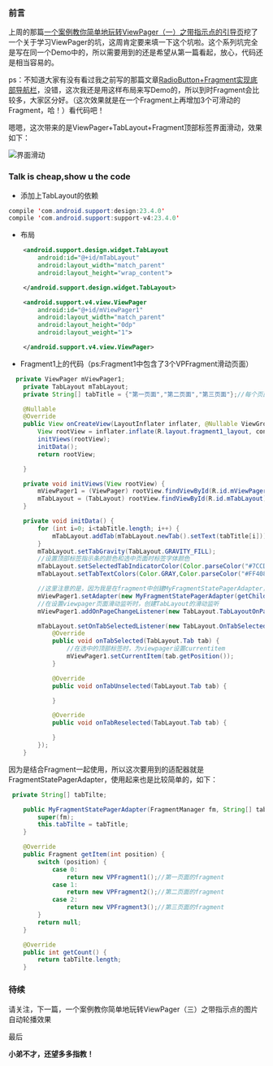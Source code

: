 ### **前言** ###
上周的那篇[一个案例教你简单地玩转ViewPager（一）之带指示点的引导页](https://panyz.github.io/2016/08/22/%E4%B8%80%E4%B8%AA%E6%A1%88%E4%BE%8B%E6%95%99%E4%BD%A0%E7%AE%80%E5%8D%95%E5%9C%B0%E7%8E%A9%E8%BD%ACViewPager%EF%BC%88%E4%B8%80%EF%BC%89%E4%B9%8B%E5%B8%A6%E6%8C%87%E7%A4%BA%E7%82%B9%E7%9A%84%E5%BC%95%E5%AF%BC%E9%A1%B5/)挖了一个关于学习ViewPager的坑，这周肯定要来填一下这个坑啦。这个系列坑完全是写在同一个Demo中的，所以需要用到的还是希望从第一篇看起，放心，代码还是相当容易的。

ps：不知道大家有没有看过我之前写的那篇文章[RadioButton+Fragment实现底部导航栏](https://panyz.github.io/2016/08/01/RadioButton-Fragment%E5%AE%9E%E7%8E%B0%E5%BA%95%E9%83%A8%E5%AF%BC%E8%88%AA%E6%A0%8F/)，没错，这次我还是用这样布局来写Demo的，所以到时Fragment会比较多，大家区分好。（这次效果就是在一个Fragment上再增加3个可滑动的Fragment，哈！）看代码吧！

嗯嗯，这次带来的是ViewPager+TabLayout+Fragment顶部标签界面滑动，效果如下：

![界面滑动](http://upload-images.jianshu.io/upload_images/2355123-71da08ea342eda64.gif?imageMogr2/auto-orient/strip)

### **Talk is cheap,show u the code** ###

- 添加上TabLayout的依赖

```java
compile 'com.android.support:design:23.4.0'
compile 'com.android.support:support-v4:23.4.0'
```

- 布局

```xml
    <android.support.design.widget.TabLayout
        android:id="@+id/mTabLayout"
        android:layout_width="match_parent"
        android:layout_height="wrap_content">

    </android.support.design.widget.TabLayout>

    <android.support.v4.view.ViewPager
        android:id="@+id/mViewPager1"
        android:layout_width="match_parent"
        android:layout_height="0dp"
        android:layout_weight="1">

    </android.support.v4.view.ViewPager>
```

- Fragment1上的代码（ps:Fragment1中包含了3个VPFragment滑动页面）

```java
  private ViewPager mViewPager1;
    private TabLayout mTabLayout;
    private String[] tabTitle = {"第一页面","第二页面","第三页面"};//每个页面顶部标签的名字

    @Nullable
    @Override
    public View onCreateView(LayoutInflater inflater, @Nullable ViewGroup container, @Nullable Bundle savedInstanceState) {
        View rootView = inflater.inflate(R.layout.fragment1_layout, container, false);
        initViews(rootView);
        initData();
        return rootView;

    }

    private void initViews(View rootView) {
        mViewPager1 = (ViewPager) rootView.findViewById(R.id.mViewPager1);
        mTabLayout = (TabLayout) rootView.findViewById(R.id.mTabLayout);
    }

    private void initData() {
        for (int i=0; i<tabTitle.length; i++) {
            mTabLayout.addTab(mTabLayout.newTab().setText(tabTitle[i]));
        }
        mTabLayout.setTabGravity(TabLayout.GRAVITY_FILL);
        //设置顶部标签指示条的颜色和选中页面时标签字体颜色
        mTabLayout.setSelectedTabIndicatorColor(Color.parseColor("#7CCD7C"));
        mTabLayout.setTabTextColors(Color.GRAY,Color.parseColor("#FF4081"));

        //这里注意的是，因为我是在fragment中创建MyFragmentStatePagerAdapter，所以要传getChildFragmentManager()
        mViewPager1.setAdapter(new MyFragmentStatePagerAdapter(getChildFragmentManager(),tabTitle));
        //在设置viewpager页面滑动监听时，创建TabLayout的滑动监听
        mViewPager1.addOnPageChangeListener(new TabLayout.TabLayoutOnPageChangeListener(mTabLayout));

        mTabLayout.setOnTabSelectedListener(new TabLayout.OnTabSelectedListener() {
            @Override
            public void onTabSelected(TabLayout.Tab tab) {
                //在选中的顶部标签时，为viewpager设置currentitem
                mViewPager1.setCurrentItem(tab.getPosition());
            }

            @Override
            public void onTabUnselected(TabLayout.Tab tab) {

            }

            @Override
            public void onTabReselected(TabLayout.Tab tab) {

            }
        });
    }
```

因为是结合Fragment一起使用，所以这次要用到的适配器就是FragmentStatePagerAdapter，使用起来也是比较简单的，如下：

```java
 private String[] tabTilte;

    public MyFragmentStatePagerAdapter(FragmentManager fm, String[] tabTitle) {
        super(fm);
        this.tabTilte = tabTitle;
    }

    @Override
    public Fragment getItem(int position) {
        switch (position) {
            case 0:
                return new VPFragment1();//第一页面的fragment
            case 1:
                return new VPFragment2();//第二页面的fragment
            case 2:
                return new VPFragment3();//第三页面的fragment
        }
        return null;
    }

    @Override
    public int getCount() {
        return tabTilte.length;
    }
```

### **待续** ###

请关注，下一篇，一个案例教你简单地玩转ViewPager（三）之带指示点的图片自动轮播效果

最后

**小弟不才，还望多多指教！**